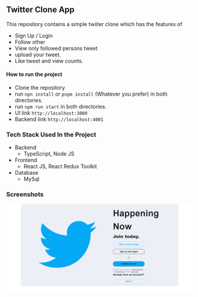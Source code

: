 ## Twitter Clone App
This repository contains a simple twiiter clone which has the features of 
- Sign Up / Login
- Follow other
- View only followed persons tweet
- upload your tweet.
- Like tweet and view counts.

#### How to run the project
- Clone the repository
- run `npn install` or `pnpm install` (Whatever you prefer) in both directories.
- run `npm run start` in both directories.
- UI link `http://localhost:3000`
- Backend link `http://localhost:4001`


### Tech Stack Used In the Project
- Backend
    -   TypeScript, Node JS
- Frontend
    -   React JS, React Redux Toolkit
- Database
    -   MySql

### Screenshots
![Alt text](https://github.com/asadk6103/twitter-clone/blob/main/screenshots/screencapture-localhost-3000-2023-09-03-18_01_21.png?raw=true "Main page")